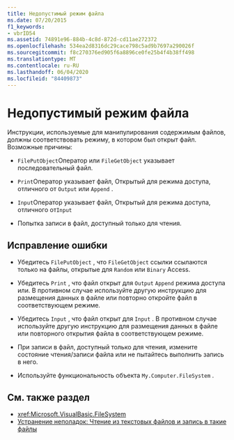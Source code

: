 ```yaml
---
title: Недопустимый режим файла
ms.date: 07/20/2015
f1_keywords:
- vbrID54
ms.assetid: 74891e96-884b-4c8d-872d-cd11ae272372
ms.openlocfilehash: 534ea2d8316dc29cace798c5ad9b7697a290026f
ms.sourcegitcommit: f8c270376ed905f6a8896ce0fe25b4f4b38ff498
ms.translationtype: MT
ms.contentlocale: ru-RU
ms.lasthandoff: 06/04/2020
ms.locfileid: "84409873"
---
```

# <a name="bad-file-mode"></a>Недопустимый режим файла
Инструкции, используемые для манипулирования содержимым файлов, должны соответствовать режиму, в котором был открыт файл. Возможные причины:  
  
- `FilePutObject`Оператор или `FileGetObject` указывает последовательный файл.  
  
- `Print`Оператор указывает файл, Открытый для режима доступа, отличного от `Output` или `Append` .  
  
- `Input`Оператор указывает файл, Открытый для режима доступа, отличного от`Input`  
  
- Попытка записи в файл, доступный только для чтения.  
  
## <a name="to-correct-this-error"></a>Исправление ошибки  
  
- Убедитесь `FilePutObject` , что `FileGetObject` ссылки ссылаются только на файлы, открытые для `Random` или `Binary` Access.  
  
- Убедитесь `Print` , что файл открыт для `Output` `Append` режима доступа или. В противном случае используйте другую инструкцию для размещения данных в файле или повторно откройте файл в соответствующем режиме.  
  
- Убедитесь `Input` , что файл открыт для `Input` . В противном случае используйте другую инструкцию для размещения данных в файле или повторного открытия файла в соответствующем режиме.  
  
- При записи в файл, доступный только для чтения, измените состояние чтения/записи файла или не пытайтесь выполнить запись в него.  
  
- Используйте функциональность объекта `My.Computer.FileSystem` .  
  
## <a name="see-also"></a>См. также раздел

- <xref:Microsoft.VisualBasic.FileSystem>
- [Устранение неполадок: Чтение из текстовых файлов и запись в такие файлы](../../developing-apps/programming/drives-directories-files/troubleshooting-reading-from-and-writing-to-text-files.md)
